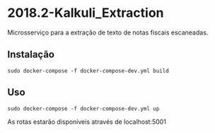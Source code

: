 # 2018.2-Kalkuli_Extraction
Microsserviço para a extração de texto de notas fiscais escaneadas.

## Instalação

    sudo docker-compose -f docker-compose-dev.yml build
  
## Uso
    sudo docker-compose -f docker-compose-dev.yml up
    
As rotas estarão disponíveis através de localhost:5001
